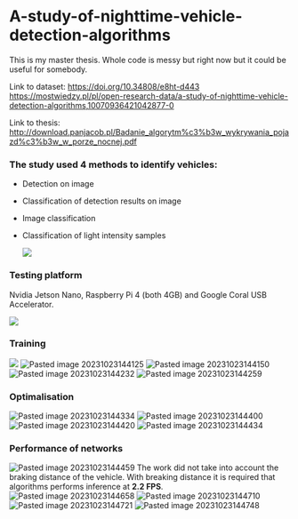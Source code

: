 # A-study-of-nighttime-vehicle-detection-algorithms  
  
This is my master thesis. Whole code is messy but right now but it could be useful for somebody.

Link to dataset: https://doi.org/10.34808/e8ht-d443 https://mostwiedzy.pl/pl/open-research-data/a-study-of-nighttime-vehicle-detection-algorithms,10070936421042877-0

Link to thesis: http://download.panjacob.pl/Badanie_algorytm%c3%b3w_wykrywania_pojazd%c3%b3w_w_porze_nocnej.pdf

### The study used 4 methods to identify vehicles:
- Detection on image  
- Classification of detection results on image  
- Image classification  
- Classification of light intensity samples  
  
  **![](https://lh4.googleusercontent.com/5rpf0Z59laU8tGHi8wlZIJ1qeBVajA2zqIryAWcZdDSB_NMw7Kn3fzD-plv41FUmadDneixGGfBKG6tzBVZeChK-j2SIS8BPUNmwntDJl_ZPIGhVJ0ACWwfsgjNIzIgTIhiU3nO2V_fGRQQSA-YaoLrUAg=s2048)**

### Testing platform

Nvidia Jetson Nano, Raspberry Pi 4 (both 4GB) and Google Coral USB Accelerator.

**![](https://lh4.googleusercontent.com/jWGVvxsZAvriwbFUVvDQMLPGlcemiVnYrjfrB5W0BQ6TxhZD3BUagSydXQfRKlcriXih_UkSBHJ2V8GPF3EHd3L1u33QRQD1fb6XMjWc9ndIVekQBGm9biq_Ov8jIolrrVuw3_GN5x5iOnLfZg3hErZhaQ=s2048)**



### Training
**![](https://lh6.googleusercontent.com/t8bDTo8isU8CPiXl9yhBvVCzCJBBgAhYkFy7kY1owlgy6c0M5hbKP065k5ArhlyI1hdjZLKwF7jUJAhEp83lZqKcrOxCFFNrFohK-fPljeL4JFFrH1nF1kmhrw6pRcyV8YZU-ruYH7-cw_lnQXJ_9jVvtA=s2048)**
![Pasted image 20231023144125](https://github.com/panjacob/A-study-of-nighttime-vehicle-detection-algorithms/assets/44145413/4ff1d66d-f09d-4394-8a2e-44c308407e0e)
![Pasted image 20231023144150](https://github.com/panjacob/A-study-of-nighttime-vehicle-detection-algorithms/assets/44145413/360d2e9d-e270-4df1-9165-616e9f357a1e)
![Pasted image 20231023144232](https://github.com/panjacob/A-study-of-nighttime-vehicle-detection-algorithms/assets/44145413/c78417c2-de15-4e81-b1ae-144ac713fa3a)
![Pasted image 20231023144259](https://github.com/panjacob/A-study-of-nighttime-vehicle-detection-algorithms/assets/44145413/a7513758-12d5-4886-b40d-7864fbd2bb11)

### Optimalisation
![Pasted image 20231023144334](https://github.com/panjacob/A-study-of-nighttime-vehicle-detection-algorithms/assets/44145413/4707c164-808b-4a4e-bfba-dab4c2a95bb2)
![Pasted image 20231023144400](https://github.com/panjacob/A-study-of-nighttime-vehicle-detection-algorithms/assets/44145413/de424b46-f50d-4d49-bb38-126f24e68880)
![Pasted image 20231023144420](https://github.com/panjacob/A-study-of-nighttime-vehicle-detection-algorithms/assets/44145413/85aad9c7-d218-4631-b88f-61707a2a2d1b)
![Pasted image 20231023144434](https://github.com/panjacob/A-study-of-nighttime-vehicle-detection-algorithms/assets/44145413/ea1b6261-74f6-4934-80de-e6081b6a559e)
### Performance of networks
![Pasted image 20231023144459](https://github.com/panjacob/A-study-of-nighttime-vehicle-detection-algorithms/assets/44145413/58002592-a196-46d8-8318-b006fb4de2b0)
The work did not take into account the braking distance of the vehicle. With breaking distance it is required that algorithms performs inference at **2.2 FPS**.
![Pasted image 20231023144658](https://github.com/panjacob/A-study-of-nighttime-vehicle-detection-algorithms/assets/44145413/543f5fb7-d439-4b4c-b914-be271cb2e046)
![Pasted image 20231023144710](https://github.com/panjacob/A-study-of-nighttime-vehicle-detection-algorithms/assets/44145413/4a961a58-7c8b-40b3-a08e-ba920f26c901)
![Pasted image 20231023144721](https://github.com/panjacob/A-study-of-nighttime-vehicle-detection-algorithms/assets/44145413/85139774-140f-41e9-8300-1414de5778a0)
![Pasted image 20231023144748](https://github.com/panjacob/A-study-of-nighttime-vehicle-detection-algorithms/assets/44145413/311601f5-e682-4345-bfb1-7c7eb684a8cf)

